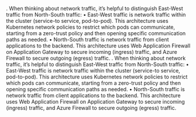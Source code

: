 
. When thinking about network traffic, it’s helpful to distinguish East-West traffic from North-South traffic:
•	East-West traffic is network traffic within the cluster (service-to service, pod-to-pod). This architecture uses Kubernetes network policies to restrict which pods can communicate, starting from a zero-trust policy and then opening specific communication paths as needed. 
•	North-South traffic is network traffic from client applications to the backend. This architecture uses Web Application Firewall on Application Gateway to secure incoming (ingress) traffic, and Azure Firewall to secure outgoing (egress) traffic.
. When thinking about network traffic, it’s helpful to distinguish East-West traffic from North-South traffic:
•	East-West traffic is network traffic within the cluster (service-to service, pod-to-pod). This architecture uses Kubernetes network policies to restrict which pods can communicate, starting from a zero-trust policy and then opening specific communication paths as needed. 
•	North-South traffic is network traffic from client applications to the backend. This architecture uses Web Application Firewall on Application Gateway to secure incoming (ingress) traffic, and Azure Firewall to secure outgoing (egress) traffic.